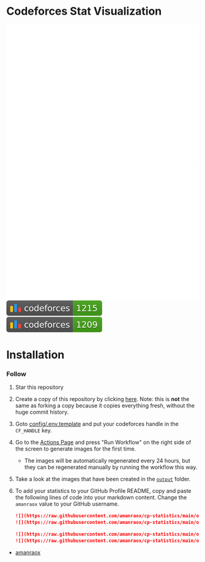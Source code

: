 # Codeforces Stat Visualization

<a href="https://github.com/sudiptob2/cf-stats">
<img src="/output/light_card.svg#gh-dark-mode-only" />
<img src="/output/light_card.svg" />
</a>
<br/>
<a href="https://github.com/sudiptob2/cf-stats">
<img src="/output/max_rating.svg" />
<img src="/output/rating.svg" />
</a>

# Installation

### Follow


1. Star this repository
2. Create a copy of this repository by clicking
   [here](https://github.com/amanraox/cp-statistics/generate). Note: this is
   **not** the same as forking a copy because it copies everything fresh,
   without the huge commit history.
3. Goto [config/.env.template](config/.env.template) and put your codeforces handle in the `CF_HANDLE` key.
4. Go to the [Actions Page](../../actions?query=workflow%3A"Generate+Stats+Images") and press "Run Workflow" on the
   right side of the screen to generate images for the first time.
    - The images will be automatically regenerated every 24 hours, but they can
      be regenerated manually by running the workflow this way.
5. Take a look at the images that have been created in the
   [`output`](output) folder.
6. To add your statistics to your GitHub Profile README, copy and paste the
   following lines of code into your markdown content. Change the `amanraox`
   value to your GitHub username.

   ```md
   ![](https://raw.githubusercontent.com/amanraox/cp-statistics/main/output/light_card.svg#gh-dark-mode-only)
   ![](https://raw.githubusercontent.com/amanraox/cp-statistics/main/output/light_card.svg)
   ```
   ```md
   ![](https://raw.githubusercontent.com/amanraox/cp-statistics/main/output/max_rating.svg)
   ![](https://raw.githubusercontent.com/amanraox/cp-statistics/main/output/rating.svg)
   ```



- [amanraox](https://github.com/amanraox)

